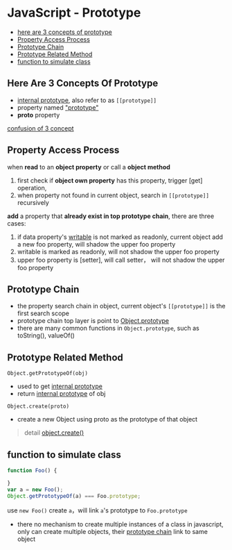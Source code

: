 # JavaScript - Prototype

* [here are 3 concepts of prototype](#here-are-3-concepts-of-prototype)
* [Property Access Process](#property-access-process)
* [Prototype Chain](#prototype-chain)
* [Prototype Related Method](#prototype-related-method)
* [function to simulate class](#function-to-simulate-class)

## Here Are 3 Concepts Of Prototype

- [internal prototype](javascript-three-prototype-concepts.md#internal-prototype), also refer to as `[[prototype]]`
- property named ["prototype"](javascript-three-prototype-concepts.md#prototype-property)
- __proto__ property

[confusion of 3 concept](javascript-three-prototype-concepts.md)

## Property Access Process

when **read** to an **object property** or call a **object method**

1. first check if **object own property** has this property, trigger [get] operation,
2. when property not found in current object, search in `[[prototype]]` recursively

**add** a property that **already exist in top prototype chain**, there are three cases:

1. if data property's [writable](javascript-property.md#property-descriptor) is not marked as readonly, current object add a new foo property, will shadow the upper foo property
2. writable is marked as readonly, will not shadow the upper foo property
3. upper foo property is [setter], will call setter， will not shadow the upper foo property

## Prototype Chain

- the property search chain in object, current object's `[[prototype]]` is the first search scope
- prototype chain top layer is point to [Object.prototype](javascript-object.md)
- there are many common functions in `Object.prototype`, such as toString(), valueOf()

## Prototype Related Method

`Object.getPrototypeOf(obj)`

- used to get [internal prototype](javascript-three-prototype-concepts.md#internal-prototype)
- return [internal prototype]() of obj

`Object.create(proto)`

- create a new Object using proto as the prototype of that object

> detail [object.create()](javascript-global-object.md#objectcreate)

## function to simulate class

```javascript
function Foo() {

}
var a = new Foo();
Object.getPrototypeOf(a) === Foo.prototype;
```

use `new Foo()` create `a`，will link `a`'s prototype to `Foo.prototype`

- there no mechanism to create multiple instances of a class in javascript, only can create multiple objects, their [prototype chain]() link to same object
